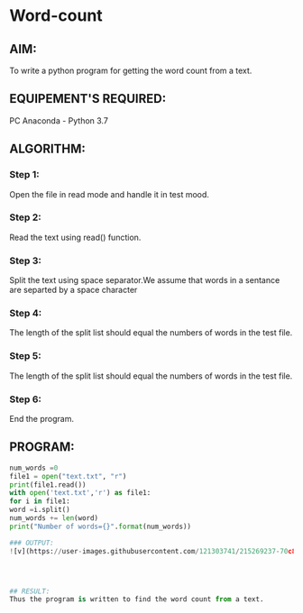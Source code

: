 # Word-count
## AIM:
To write a python program for getting the word count from a text.
## EQUIPEMENT'S REQUIRED: 
PC
Anaconda - Python 3.7
## ALGORITHM: 
### Step 1:
Open the file in read mode and handle it in test mood.

### Step 2: 
Read the text using read() function.
 
### Step 3:
Split the text using space separator.We assume that words in a sentance are
separted by a space character

### Step 4:
The length of the split list should equal the numbers of words in the test file.

### Step 5: 
The length of the split list should equal the numbers of words in the test file.

### Step 6: 
End the program.

## PROGRAM:
```python
num_words =0
file1 = open("text.txt", "r")
print(file1.read())
with open('text.txt','r') as file1:
for i in file1:
word =i.split()
num_words += len(word)
print("Number of words={}".format(num_words))

### OUTPUT:
![v](https://user-images.githubusercontent.com/121303741/215269237-70c83665-349f-4057-be5f-96121a77519c.png)




## RESULT:
Thus the program is written to find the word count from a text.
